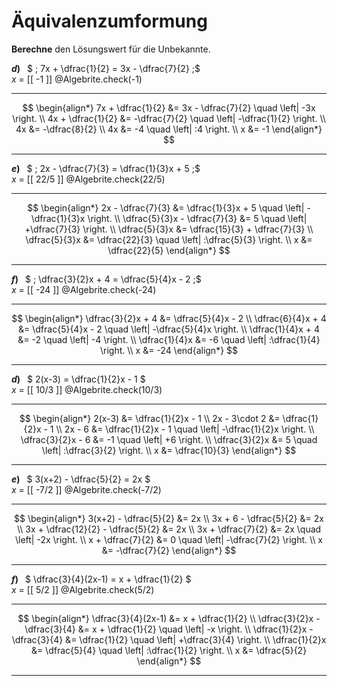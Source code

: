 <!--
version:  0.0.1
language: de


@style
main > *:not(:last-child) {
  margin-bottom: 3rem;
}

input {
    text-align: center;
}

.flex-container {
    display: flex;
    flex-wrap: wrap;
    align-items: stretch;
    gap: 20px;
}

.flex-child {
    flex: 1;
    min-width: 350px;
    margin-right: 20px;
}

@media (max-width: 400px) {
    .flex-child {
        flex: 100%;
        margin-right: 0;
    }
}
@end

formula: \carry   \textcolor{red}{\scriptsize #1}
formula: \digit   \rlap{\carry{#1}}\phantom{#2}#2
formula: \permil  \text{‰}

import: https://raw.githubusercontent.com/LiaTemplates/Tikz-Jax/main/README.md

script: https://cdn.jsdelivr.net/gh/LiaTemplates/Tikz-Jax@main/dist/index.js



import: https://raw.githubusercontent.com/liaTemplates/algebrite/master/README.md

tags: Äquivalenzumformung, Distributivgesetz, Bruchrechnung, negative Zahlen, mittel, normal, Berechnen, 

comment: Führe eine Äquivalenzumformung mit rationalen Zahlen aus.

author: Martin Lommatzsch

-->




# Äquivalenzumformung




**Berechne** den Lösungswert für die Unbekannte.



<section class="flex-container">
<div class="flex-child">

__$d)\;\;$__ $ \; 7x + \dfrac{1}{2} = 3x - \dfrac{7}{2} \;$ \
$x$ = [[  -1  ]]
@Algebrite.check(-1)
************
$$
\begin{align*}
7x + \dfrac{1}{2} &= 3x - \dfrac{7}{2} \quad \left| -3x \right. \\
4x + \dfrac{1}{2} &= -\dfrac{7}{2} \quad \left| -\dfrac{1}{2} \right. \\
4x &= -\dfrac{8}{2} \\
4x &= -4 \quad \left| :4 \right. \\
x &= -1
\end{align*}
$$
************
</div>
<div class="flex-child">

__$e)\;\;$__ $ \; 2x - \dfrac{7}{3} = \dfrac{1}{3}x + 5 \;$ \
$x$ = [[  22/5  ]]
@Algebrite.check(22/5)
************
$$
\begin{align*}
2x - \dfrac{7}{3} &= \dfrac{1}{3}x + 5 \quad \left| -\dfrac{1}{3}x \right. \\
\dfrac{5}{3}x - \dfrac{7}{3} &= 5 \quad \left| +\dfrac{7}{3} \right. \\
\dfrac{5}{3}x &= \dfrac{15}{3} + \dfrac{7}{3} \\
\dfrac{5}{3}x &= \dfrac{22}{3} \quad \left| :\dfrac{5}{3} \right. \\
x &= \dfrac{22}{5}
\end{align*}
$$
************
</div>
<div class="flex-child">

__$f)\;\;$__ $ \; \dfrac{3}{2}x + 4 = \dfrac{5}{4}x - 2 \;$ \
$x$ = [[  -24  ]]
@Algebrite.check(-24)
************
$$
\begin{align*}
\dfrac{3}{2}x + 4 &= \dfrac{5}{4}x - 2 \\
\dfrac{6}{4}x + 4 &= \dfrac{5}{4}x - 2 \quad \left| -\dfrac{5}{4}x \right. \\
\dfrac{1}{4}x + 4 &= -2 \quad \left| -4 \right. \\
\dfrac{1}{4}x &= -6 \quad \left| :\dfrac{1}{4} \right. \\
x &= -24
\end{align*}
$$
************
</div>
<div class="flex-child">

__$d)\;\;$__ $ 2(x-3) = \dfrac{1}{2}x - 1 $ \
$x$ = [[  10/3  ]]
@Algebrite.check(10/3)
************
$$
\begin{align*}
2(x-3) &= \dfrac{1}{2}x - 1  \\
2x - 3\cdot 2 &= \dfrac{1}{2}x - 1 \\
2x - 6 &= \dfrac{1}{2}x - 1 \quad \left| -\dfrac{1}{2}x \right. \\
\dfrac{3}{2}x - 6 &= -1 \quad \left| +6 \right. \\
\dfrac{3}{2}x &= 5 \quad \left| :\dfrac{3}{2} \right. \\
x &= \dfrac{10}{3}
\end{align*}
$$
************
</div>
<div class="flex-child">

__$e)\;\;$__ $ 3(x+2) - \dfrac{5}{2} = 2x $ \
$x$ = [[  -7/2  ]]
@Algebrite.check(-7/2)
************
$$
\begin{align*}
 3(x+2) - \dfrac{5}{2} &= 2x  \\
3x + 6 - \dfrac{5}{2} &= 2x \\
3x + \dfrac{12}{2} - \dfrac{5}{2} &= 2x \\
3x + \dfrac{7}{2} &= 2x \quad \left| -2x \right. \\
x + \dfrac{7}{2} &= 0 \quad \left| -\dfrac{7}{2} \right. \\
x &= -\dfrac{7}{2}
\end{align*}
$$
************
</div>
<div class="flex-child">

__$f)\;\;$__ $  \dfrac{3}{4}(2x-1) = x + \dfrac{1}{2} $ \
$x$ = [[  5/2  ]]
@Algebrite.check(5/2)
************
$$
\begin{align*}
\dfrac{3}{4}(2x-1) &= x + \dfrac{1}{2} \\
\dfrac{3}{2}x - \dfrac{3}{4} &= x + \dfrac{1}{2} \quad \left| -x \right. \\
\dfrac{1}{2}x - \dfrac{3}{4} &= \dfrac{1}{2} \quad \left| +\dfrac{3}{4} \right. \\
\dfrac{1}{2}x &= \dfrac{5}{4} \quad \left| :\dfrac{1}{2} \right. \\
x &= \dfrac{5}{2}
\end{align*}
$$
************
</div>
</section>